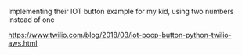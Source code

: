 Implementing their IOT button example for my kid, using two numbers instead of one

https://www.twilio.com/blog/2018/03/iot-poop-button-python-twilio-aws.html